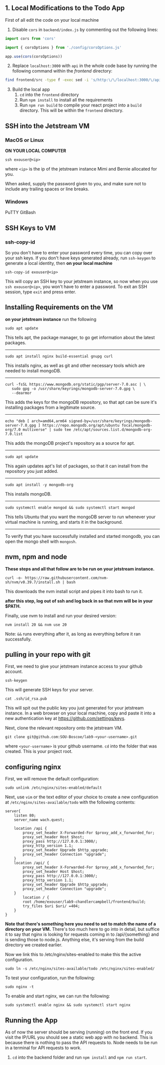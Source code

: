 
## 1. Local Modifications to the Todo App 
First of all edit the code on your local machine

1. Disable `cors` in `backend/index.js` by commenting out the following lines:
```javascript
import cors from 'cors'

import { corsOptions } from './config/corsOptions.js'

app.use(cors(corsOptions))
```

2. Replace `localhost:3000` with `api` in the whole code base by running the following command within the *frontend* directory:
```bash
find frontend/src -type f -exec sed -i 's/http:\/\/localhost:3000/\/api/g' {} \;
```

3. Build the local app
    1. `cd` into the `frontend` directory
    2. Run `npm install` to install all the requirements
    3. Run `npm run build` to compile your react project into a `build` directory. This will be within the `frontend` directory.

## SSH into the Jetstream VM
### MacOS or Linux
__ON YOUR LOCAL COMPUTER__


```
ssh exouser@<ip>
```
where `<ip>` is the ip of the jetstream instance Mimi and Bernie allocated for you. 

When asked, supply the password given to you, and make sure not to include any trailing spaces or line breaks.

### Windows
PuTTY
GitBash

## SSH Keys to VM
### ssh-copy-id

So you don't have to enter your password every time, you can copy over your ssh keys. If you don't have keys generated already, run `ssh-keygen` to generate a local identity, then __on your local machine__ 
```
ssh-copy-id exouser@<ip> 
```
This will copy an SSH key to your jetstream instance, so now when you use `ssh exouser@<ip>`, you won't have to enter a password. 
To exit an SSH session, type `exit` and press enter. 

## Installing Requirements on the VM
__on your jetstream instance__ run the following

```
sudo apt update
```
This tells apt, the package manager, to go get information about the latest packages.

---

```
sudo apt install nginx build-essential gnupg curl
```
This installs nginx, as well as git and other necessary tools which are needed to install mongoDB. 

---

```
curl -fsSL https://www.mongodb.org/static/pgp/server-7.0.asc | \
   sudo gpg -o /usr/share/keyrings/mongodb-server-7.0.gpg \
   --dearmor
```
This adds the keys for the mongoDB repository, so that apt can be sure it's installing packages from a legitimate source.

---

```
echo "deb [ arch=amd64,arm64 signed-by=/usr/share/keyrings/mongodb-server-7.0.gpg ] https://repo.mongodb.org/apt/ubuntu focal/mongodb-org/7.0 multiverse" | sudo tee /etc/apt/sources.list.d/mongodb-org-7.0.list
```
This adds the mongoDB project's repository as a source for apt. 

---

```
sudo apt update
```
This again updates apt's list of packages, so that it can install from the repository you just added. 

---

```
sudo apt install -y mongodb-org
```
This installs mongoDB.

---

```
sudo systemctl enable mongod && sudo systemctl start mongod
```
This tells Ubuntu that you want the mongoDB server to run whenever your virtual machine is running, and starts it in the background. 

---

To verify that you have successfully installed and started mongodb, you can open the mongo shell with `mongosh`. 

## nvm, npm and node

__These steps and all that follow are to be run on your jetstream instance.__

```
curl -o- https://raw.githubusercontent.com/nvm-sh/nvm/v0.39.7/install.sh | bash
```
This downloads the nvm install script and pipes it into bash to run it. 

__after this step, log out of ssh and log back in so that nvm will be in your $PATH.__

Finally, use nvm to install and run your desired version: 

```
nvm install 20 && nvm use 20
```
Note: `&&` runs everything after it, as long as everything before it ran successfully. 

## pulling in your repo with git

First, we need to give your jetstream instance access to your github account. 
```
ssh-keygen
```
This will generate SSH keys for your server.
```
cat .ssh/id_rsa.pub
```
This will spit out the public key you just generated for your jetstream instance. 
In a web browser on your local machine, copy and paste it into a new authentication key at https://github.com/settings/keys.

Next, clone the relevant repository onto the jetstream VM. 
```
git clone git@github.com:SOU-Boscoe/lab9-<your-username>.git
```
where `<your-username>` is your github username. 
`cd` into the folder that was created. This is your project root. 


## configuring nginx

First, we will remove the default configuration: 
```
sudo unlink /etc/nginx/sites-enabled/default
```

Next, use `vim` or the text editor of your choice to create a new configuration at `/etc/nginx/sites-available/todo` with the following contents: 

```
server{
    listen 80;
    server_name wach.quest;
	
    location /api {
        proxy_set_header X-Forwarded-For $proxy_add_x_forwarded_for;
        proxy_set_header Host $host;
        proxy_pass http://127.0.0.1:3000/;
        proxy_http_version 1.1;
        proxy_set_header Upgrade $http_upgrade;
        proxy_set_header Connection "upgrade";
    }
    location /api/ {
        proxy_set_header X-Forwarded-For $proxy_add_x_forwarded_for;
        proxy_set_header Host $host;
        proxy_pass http://127.0.0.1:3000/;
        proxy_http_version 1.1;
        proxy_set_header Upgrade $http_upgrade;
        proxy_set_header Connection "upgrade";
    }
        location / {
        root /home/exouser/lab9-chandlercampbell/frontend/build; 
        try_files $uri $uri/ =404;
    }
}
```
__Note that there's something here you need to set to match the name of a directory on your VM.__
There's too much here to go into in detail, but suffice it to say that nginx is looking for requests coming in to /api/{something} and is sending those to node.js. Anything else, it's serving from the build directory we created earlier. 

Now we link this to /etc/nginx/sites-enabled to make this the active configuration.
```
sudo ln -s /etc/nginx/sites-available/todo /etc/nginx/sites-enabled/
```

To test your configuration, run the following:
```
sudo nginx -t
```

To enable and start nginx, we can run the following: 

```
sudo systemctl enable nginx && sudo systemctl start nginx
```


## Running the App
As of now the server should be serving (running) on the front end. If you visit the IP/URL you should see a static web app with no backend. This is because there is nothing to pass the API requests to. Node needs to be run in a terminal for API requests to work.

1. `cd` into the backend folder and run `npm install` and `npm run start`. 
